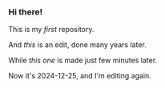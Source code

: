 ### Hi there!

This is my *first* repository.

And _this_ is an edit, done many years later.

While _this one_ is made just few minutes later.

Now it's 2024-12-25, and I'm editing again.
